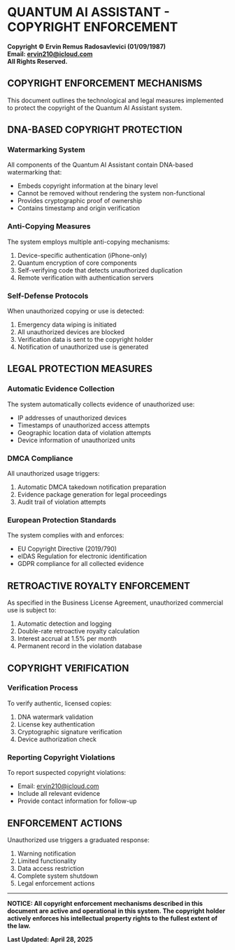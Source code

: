 # QUANTUM AI ASSISTANT - COPYRIGHT ENFORCEMENT

**Copyright © Ervin Remus Radosavlevici (01/09/1987)**  
**Email: ervin210@icloud.com**  
**All Rights Reserved.**

## COPYRIGHT ENFORCEMENT MECHANISMS

This document outlines the technological and legal measures implemented to protect the copyright of the Quantum AI Assistant system.

## DNA-BASED COPYRIGHT PROTECTION

### Watermarking System
All components of the Quantum AI Assistant contain DNA-based watermarking that:
- Embeds copyright information at the binary level
- Cannot be removed without rendering the system non-functional
- Provides cryptographic proof of ownership
- Contains timestamp and origin verification

### Anti-Copying Measures
The system employs multiple anti-copying mechanisms:
1. Device-specific authentication (iPhone-only)
2. Quantum encryption of core components
3. Self-verifying code that detects unauthorized duplication
4. Remote verification with authentication servers

### Self-Defense Protocols
When unauthorized copying or use is detected:
1. Emergency data wiping is initiated
2. All unauthorized devices are blocked
3. Verification data is sent to the copyright holder
4. Notification of unauthorized use is generated

## LEGAL PROTECTION MEASURES

### Automatic Evidence Collection
The system automatically collects evidence of unauthorized use:
- IP addresses of unauthorized devices
- Timestamps of unauthorized access attempts
- Geographic location data of violation attempts
- Device information of unauthorized units

### DMCA Compliance
All unauthorized usage triggers:
1. Automatic DMCA takedown notification preparation
2. Evidence package generation for legal proceedings
3. Audit trail of violation attempts

### European Protection Standards
The system complies with and enforces:
- EU Copyright Directive (2019/790)
- eIDAS Regulation for electronic identification
- GDPR compliance for all collected evidence

## RETROACTIVE ROYALTY ENFORCEMENT

As specified in the Business License Agreement, unauthorized commercial use is subject to:
1. Automatic detection and logging
2. Double-rate retroactive royalty calculation
3. Interest accrual at 1.5% per month
4. Permanent record in the violation database

## COPYRIGHT VERIFICATION

### Verification Process
To verify authentic, licensed copies:
1. DNA watermark validation
2. License key authentication
3. Cryptographic signature verification
4. Device authorization check

### Reporting Copyright Violations
To report suspected copyright violations:
- Email: ervin210@icloud.com
- Include all relevant evidence
- Provide contact information for follow-up

## ENFORCEMENT ACTIONS

Unauthorized use triggers a graduated response:
1. Warning notification
2. Limited functionality
3. Data access restriction
4. Complete system shutdown
5. Legal enforcement actions

---

**NOTICE: All copyright enforcement mechanisms described in this document are active and operational in this system. The copyright holder actively enforces his intellectual property rights to the fullest extent of the law.**

**Last Updated: April 28, 2025**
